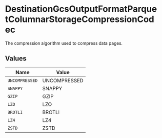 # DestinationGcsOutputFormatParquetColumnarStorageCompressionCodec

The compression algorithm used to compress data pages.


## Values

| Name           | Value          |
| -------------- | -------------- |
| `UNCOMPRESSED` | UNCOMPRESSED   |
| `SNAPPY`       | SNAPPY         |
| `GZIP`         | GZIP           |
| `LZO`          | LZO            |
| `BROTLI`       | BROTLI         |
| `LZ4`          | LZ4            |
| `ZSTD`         | ZSTD           |